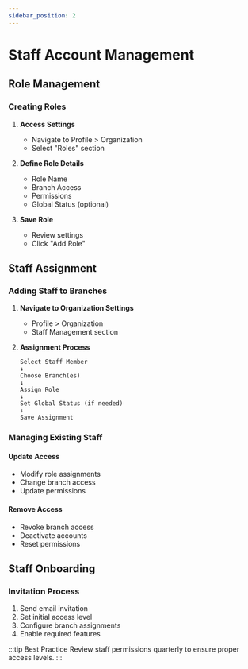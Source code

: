 ```yaml
---
sidebar_position: 2
---
```


# Staff Account Management

## Role Management

### Creating Roles

1. **Access Settings**
   - Navigate to Profile > Organization
   - Select "Roles" section

2. **Define Role Details**
   - Role Name
   - Branch Access
   - Permissions
   - Global Status (optional)

3. **Save Role**
   - Review settings
   - Click "Add Role"

## Staff Assignment

### Adding Staff to Branches

1. **Navigate to Organization Settings**
   - Profile > Organization
   - Staff Management section

2. **Assignment Process**
   ```
   Select Staff Member
   ↓
   Choose Branch(es)
   ↓
   Assign Role
   ↓
   Set Global Status (if needed)
   ↓
   Save Assignment
   ```

### Managing Existing Staff

#### Update Access
- Modify role assignments
- Change branch access
- Update permissions

#### Remove Access
- Revoke branch access
- Deactivate accounts
- Reset permissions

## Staff Onboarding

### Invitation Process

1. Send email invitation
2. Set initial access level
3. Configure branch assignments
4. Enable required features

:::tip Best Practice
Review staff permissions quarterly to ensure proper access levels.
::: 